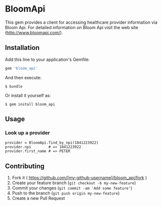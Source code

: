 # BloomApi

This gem provides a client for accessing healthcare provider information
via Bloom Api. For detailed information on Bloom Api visit the
web site (http://www.bloomapi.com/).

## Installation

Add this line to your application's Gemfile:

```ruby
gem 'bloom_api'
```

And then execute:

    $ bundle

Or install it yourself as:

    $ gem install bloom_api

## Usage

### Look up a provider
    provider = BloomApi.find_by_npi(1841223922)
    provider.npi        # => 1841223922
    provider.first_name # => PETER

## Contributing

1. Fork it ( https://github.com/[my-github-username]/bloom_api/fork )
2. Create your feature branch (`git checkout -b my-new-feature`)
3. Commit your changes (`git commit -am 'Add some feature'`)
4. Push to the branch (`git push origin my-new-feature`)
5. Create a new Pull Request
